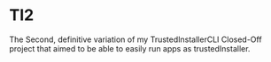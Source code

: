 # TI2
The Second, definitive variation of my TrustedInstallerCLI Closed-Off project that aimed to be able to easily run apps as trustedInstaller.
